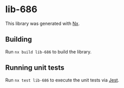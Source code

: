 # lib-686

This library was generated with [Nx](https://nx.dev).

## Building

Run `nx build lib-686` to build the library.

## Running unit tests

Run `nx test lib-686` to execute the unit tests via [Jest](https://jestjs.io).
